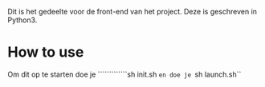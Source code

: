 Dit is het gedeelte voor de front-end van het project. Deze is geschreven in Python3.

# How to use
Om dit op te starten doe je `````````````sh init.sh `en doe je `sh launch.sh``
